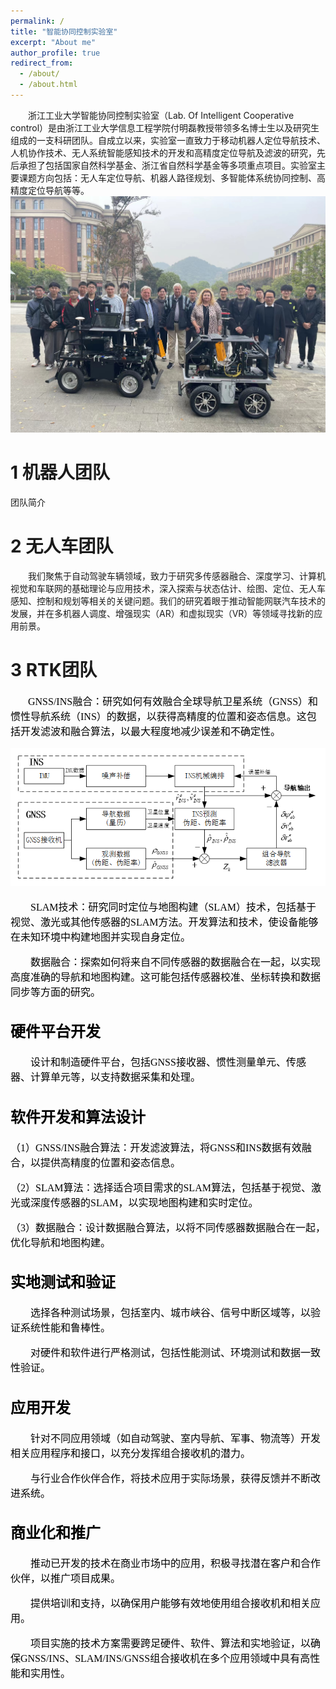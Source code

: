 ```yaml
---
permalink: /
title: "智能协同控制实验室"
excerpt: "About me"
author_profile: true
redirect_from: 
  - /about/
  - /about.html
---
```


&emsp;&emsp;浙江工业大学智能协同控制实验室（Lab. Of Intelligent Cooperative control）是由浙江工业大学信息工程学院付明磊教授带领多名博士生以及研究生组成的一支科研团队。自成立以来，实验室一直致力于移动机器人定位导航技术、人机协作技术、无人系统智能感知技术的开发和高精度定位导航及滤波的研究，先后承担了包括国家自然科学基金、浙江省自然科学基金等多项重点项目。实验室主要课题方向包括：无人车定位导航、机器人路径规划、多智能体系统协同控制、高精度定位导航等等。
<img src="/images/Team2.jpg" alt="Editing a markdown file for a talk">

1 机器人团队
======
团队简介

2 无人车团队
======
&emsp;&emsp;我们聚焦于自动驾驶车辆领域，致力于研究多传感器融合、深度学习、计算机视觉和车联网的基础理论与应用技术，深入探索与状态估计、绘图、定位、无人车感知、控制和规划等相关的关键问题。我们的研究着眼于推动智能网联汽车技术的发展，并在多机器人调度、增强现实（AR）和虚拟现实（VR）等领域寻找新的应用前景。

3 RTK团队
======
&emsp;&emsp;<font color=black size=3 font face="微软雅黑" >GNSS/INS融合：研究如何有效融合全球导航卫星系统（GNSS）和惯性导航系统（INS）的数据，以获得高精度的位置和姿态信息。这包括开发滤波和融合算法，以最大程度地减少误差和不确定性。

![Editing a markdown file for a talk](/images/RTK/GNSS-INS.png)

&emsp;&emsp;<font color=black size=3 font face="微软雅黑" >SLAM技术：研究同时定位与地图构建（SLAM）技术，包括基于视觉、激光或其他传感器的SLAM方法。开发算法和技术，使设备能够在未知环境中构建地图并实现自身定位。

&emsp;&emsp;<font color=black size=3 font face="微软雅黑" >数据融合：探索如何将来自不同传感器的数据融合在一起，以实现高度准确的导航和地图构建。这可能包括传感器校准、坐标转换和数据同步等方面的研究。

硬件平台开发
------
&emsp;&emsp;<font color=black size=3 font face="微软雅黑" >设计和制造硬件平台，包括GNSS接收器、惯性测量单元、传感器、计算单元等，以支持数据采集和处理。

软件开发和算法设计
------
（1）GNSS/INS融合算法：开发滤波算法，将GNSS和INS数据有效融合，以提供高精度的位置和姿态信息。

（2）SLAM算法：选择适合项目需求的SLAM算法，包括基于视觉、激光或深度传感器的SLAM，以实现地图构建和实时定位。

（3）数据融合：设计数据融合算法，以将不同传感器数据融合在一起，优化导航和地图构建。

实地测试和验证
------
&emsp;&emsp;<font color=black size=3 font face="微软雅黑" >选择各种测试场景，包括室内、城市峡谷、信号中断区域等，以验证系统性能和鲁棒性。

&emsp;&emsp;<font color=black size=3 font face="微软雅黑" >对硬件和软件进行严格测试，包括性能测试、环境测试和数据一致性验证。

应用开发
------
&emsp;&emsp;<font color=black size=3 font face="微软雅黑" >针对不同应用领域（如自动驾驶、室内导航、军事、物流等）开发相关应用程序和接口，以充分发挥组合接收机的潜力。

&emsp;&emsp;<font color=black size=3 font face="微软雅黑" >与行业合作伙伴合作，将技术应用于实际场景，获得反馈并不断改进系统。

商业化和推广
------
&emsp;&emsp;<font color=black size=3 font face="微软雅黑" >推动已开发的技术在商业市场中的应用，积极寻找潜在客户和合作伙伴，以推广项目成果。

&emsp;&emsp;<font color=black size=3 font face="微软雅黑" >提供培训和支持，以确保用户能够有效地使用组合接收机和相关应用。

&emsp;&emsp;<font color=black size=3 font face="微软雅黑" >项目实施的技术方案需要跨足硬件、软件、算法和实地验证，以确保GNSS/INS、SLAM/INS/GNSS组合接收机在多个应用领域中具有高性能和实用性。



